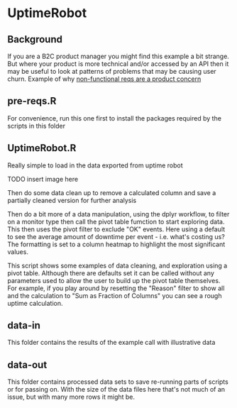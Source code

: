 # UptimeRobot

## Background
If you are a B2C product manager you might find this example a bit strange. But where your product is more technical and/or accessed by an API then it may be useful to look at patterns of problems that may be causing user churn. Example of why [non-functional reqs are a product concern](http://glinden.blogspot.co.uk/2006/11/marissa-mayer-at-web-20.html)

## pre-reqs.R
For convenience, run this one first to install the packages required by the scripts in this folder

## UptimeRobot.R
Really simple to load in the data exported from uptime robot

TODO insert image here

Then do some data clean up to remove a calculated column and save a partially cleaned version for further analysis

Then do a bit more of a data manipulation, using the dplyr workflow, to filter on a monitor type then call the pivot table fumction to start exploring data. This then uses the pivot filter to exclude "OK" events. Here using a default to see the average amount of downtime per event - i.e. what's costing us? The formatting is set to a column heatmap to highlight the most significant values.

This script shows some examples of data cleaning, and exploration using a pivot table. Although there are defaults set it can be called without any parameters used to allow the user to build up the pivot table themselves. For example, if you play around by resetting the "Reason" filter to show all and the calculation to "Sum as Fraction of Columns" you can see a rough uptime calculation.

## data-in
This folder contains the results of the example call with illustrative data

## data-out
This folder contains processed data sets to save re-running parts of scripts or for passing on. With the size of the data files here that's not much of an issue, but with many more rows it might be.